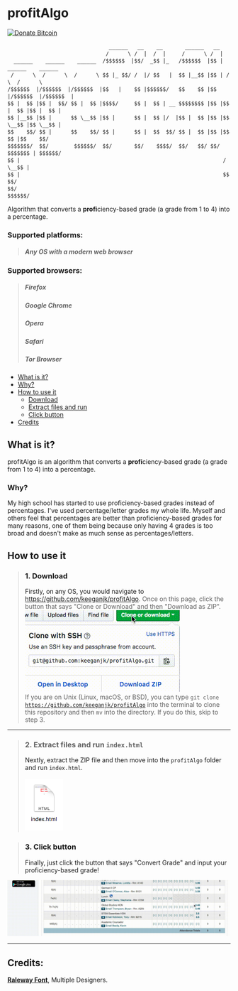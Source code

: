# profitAlgo
[![Donate Bitcoin](https://img.shields.io/badge/donate-bitcoin-orange.svg)](https://keeganjk.github.io/bitcoin/)

~~~
                                ______   __    __       ______   __                     
                               /      \ /  |  /  |     /      \ /  |                    
  ______    ______    ______  /$$$$$$  |$$/  _$$ |_   /$$$$$$  |$$ |  ______    ______  
 /      \  /      \  /      \ $$ |_ $$/ /  |/ $$   |  $$ |__$$ |$$ | /      \  /      \ 
/$$$$$$  |/$$$$$$  |/$$$$$$  |$$   |    $$ |$$$$$$/   $$    $$ |$$ |/$$$$$$  |/$$$$$$  |
$$ |  $$ |$$ |  $$/ $$ |  $$ |$$$$/     $$ |  $$ | __ $$$$$$$$ |$$ |$$ |  $$ |$$ |  $$ |
$$ |__$$ |$$ |      $$ \__$$ |$$ |      $$ |  $$ |/  |$$ |  $$ |$$ |$$ \__$$ |$$ \__$$ |
$$    $$/ $$ |      $$    $$/ $$ |      $$ |  $$  $$/ $$ |  $$ |$$ |$$    $$ |$$    $$/ 
$$$$$$$/  $$/        $$$$$$/  $$/       $$/    $$$$/  $$/   $$/ $$/  $$$$$$$ | $$$$$$/  
$$ |                                                                /  \__$$ |          
$$ |                                                                $$    $$/           
$$/                                                                  $$$$$$/            
~~~

Algorithm that converts a <b>profi</b>ciency-based grade (a grade from 1 to 4) into a percentage.

### Supported platforms:
> <h5>Any OS with a modern web browser</h5>
### Supported browsers:
> <h5>Firefox</h5>         
> <h5>Google Chrome</h5>
> <h5>Opera</h5>           
> <h5>Safari</h5>          
> <h5>Tor Browser</h5>     

- [What is it?](#what-is-it)
- [Why?](#why)
- [How to use it](#how-to-use-it)
  - [Download](#dl)
  - [Extract files and run](#extract)
  - [Click button](#button)
 - [Credits](#credits)

## What is it? <a id="what-is-it">
profitAlgo is an algorithm that converts a <b>profi</b>ciency-based grade (a grade from 1 to 4) into a percentage.
### Why? <a id="why">
My high school has started to use proficiency-based grades instead of percentages. I've used percentage/letter grades my whole life. Myself and others feel that percentages are better than proficiency-based grades for many reasons, one of them being because only having 4 grades is too broad and doesn't make as much sense as percentages/letters.
## How to use it <a id="how-to-use-it">
> ### 1. Download <a id="dl">
> Firstly, on any OS, you would navigate to https://github.com/keeganjk/profitAlgo. Once on this page, click the button that says "Clone or Download" and then "Download as ZIP".
> <br />
> ![Clone or Download](https://github.com/keeganjk/profitAlgo/blob/master/img/download.gif?raw=true "")
> <br />
> If you are on Unix (Linux, macOS, or BSD), you can type <code>git clone https://github.com/keeganjk/profitAlgo</code> into the terminal to 
> clone this repository and then <code>mv</code> into the directory. If you do this, skip to step 3.

<hr>

> ### 2. Extract files and run `index.html` <a id="extract">
> Nextly, extract the ZIP file and then move into the <code>profitAlgo</code> folder and run `index.html`. <br/><br/>
> ![Clicking on index.html](https://github.com/keeganjk/profitAlgo/blob/master/img/index.png?raw=true "")

> ### 3. Click button <a id="button">
> Finally, just click the button that says "Convert Grade" and input your proficiency-based grade!

![Usage](https://github.com/keeganjk/profitAlgo/blob/master/img/usage.gif?raw=true "")

<hr>

## Credits: <a id="credits">
<b>[Raleway Font](https://fonts.google.com/?selection.family=Raleway "Raleway Font")</b>, Multiple Designers.
